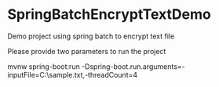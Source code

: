 # SpringBatchEncryptTextDemo

Demo project using spring batch to encrypt text file

Please provide two parameters to run the project

mvnw spring-boot:run -Dspring-boot.run.arguments=-inputFile=C:\sample.txt,-threadCount=4
